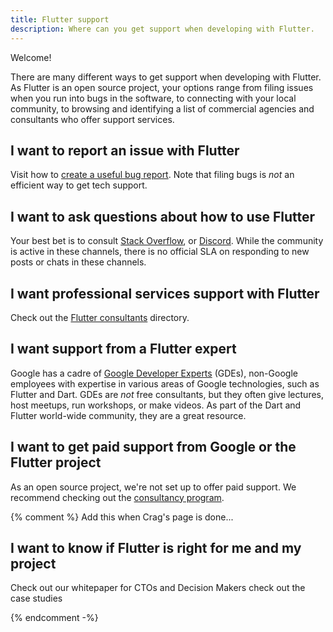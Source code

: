 ```yaml
---
title: Flutter support
description: Where can you get support when developing with Flutter.
---
```


Welcome!

There are many different ways to get support
when developing with Flutter.
As Flutter is an open source project,
your options range from filing issues when you
run into bugs in the software,
to connecting with your local community,
to browsing and identifying a list of commercial agencies
and consultants who offer support services.

## I want to report an issue with Flutter

Visit how to [create a useful bug report](/resources/bug-reports).
Note that filing bugs is _not_ an efficient way to get tech support.

## I want to ask questions about how to use Flutter

Your best bet is to consult
[Stack Overflow](https://stackoverflow.com/questions/tagged/flutter),
or [Discord](https://discord.com/invite/rflutterdev).
While the community is active in these channels,
there is no official SLA on responding to new posts
or chats in these channels.

## I want professional services support with Flutter

Check out the
[Flutter consultants]({{site.main-repo}}/consultants)
directory.

## I want support from a Flutter expert

Google has a cadre of [Google Developer Experts][] (GDEs),
non-Google employees with expertise in various areas
of Google technologies, such as Flutter and Dart.
GDEs are _not_ free consultants, but they often give
lectures, host meetups, run workshops, or make videos.
As part of the Dart and Flutter world-wide community,
they are a great resource.

[Google Developer Experts]: https://developers.google.com/community/experts/directory?specialization=dart%2Cflutter

## I want to get paid support from Google or the Flutter project

As an open source project,
we're not set up to offer paid support.
We recommend checking out the
[consultancy program]({{site.main-url}}/consultants).

{% comment %}
Add this when Crag's page is done...

## I want to know if Flutter is right for me and my project

Check out our whitepaper for CTOs and Decision Makers
check out the case studies

{% endcomment -%}
